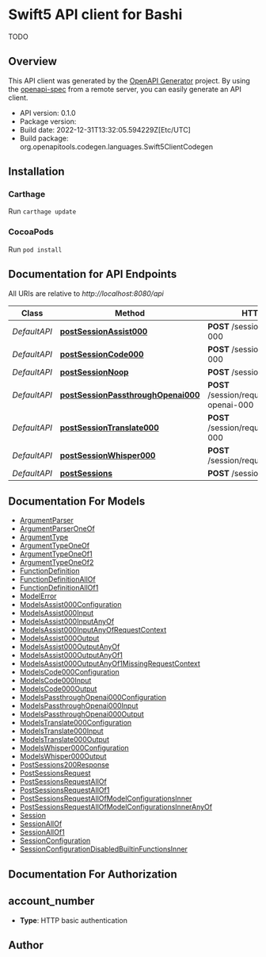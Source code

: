 # Swift5 API client for Bashi

TODO

## Overview
This API client was generated by the [OpenAPI Generator](https://openapi-generator.tech) project.  By using the [openapi-spec](https://github.com/OAI/OpenAPI-Specification) from a remote server, you can easily generate an API client.

- API version: 0.1.0
- Package version: 
- Build date: 2022-12-31T13:32:05.594229Z[Etc/UTC]
- Build package: org.openapitools.codegen.languages.Swift5ClientCodegen

## Installation

### Carthage

Run `carthage update`

### CocoaPods

Run `pod install`

## Documentation for API Endpoints

All URIs are relative to *http://localhost:8080/api*

Class | Method | HTTP request | Description
------------ | ------------- | ------------- | -------------
*DefaultAPI* | [**postSessionAssist000**](docs/DefaultAPI.md#postsessionassist000) | **POST** /session/requests/assist-000 | TODO
*DefaultAPI* | [**postSessionCode000**](docs/DefaultAPI.md#postsessioncode000) | **POST** /session/requests/code-000 | TODO
*DefaultAPI* | [**postSessionNoop**](docs/DefaultAPI.md#postsessionnoop) | **POST** /session/requests/noop | TODO
*DefaultAPI* | [**postSessionPassthroughOpenai000**](docs/DefaultAPI.md#postsessionpassthroughopenai000) | **POST** /session/requests/passthrough-openai-000 | TODO
*DefaultAPI* | [**postSessionTranslate000**](docs/DefaultAPI.md#postsessiontranslate000) | **POST** /session/requests/translate-000 | TODO
*DefaultAPI* | [**postSessionWhisper000**](docs/DefaultAPI.md#postsessionwhisper000) | **POST** /session/requests/whisper-000 | TODO
*DefaultAPI* | [**postSessions**](docs/DefaultAPI.md#postsessions) | **POST** /sessions | TODO


## Documentation For Models

 - [ArgumentParser](docs/ArgumentParser.md)
 - [ArgumentParserOneOf](docs/ArgumentParserOneOf.md)
 - [ArgumentType](docs/ArgumentType.md)
 - [ArgumentTypeOneOf](docs/ArgumentTypeOneOf.md)
 - [ArgumentTypeOneOf1](docs/ArgumentTypeOneOf1.md)
 - [ArgumentTypeOneOf2](docs/ArgumentTypeOneOf2.md)
 - [FunctionDefinition](docs/FunctionDefinition.md)
 - [FunctionDefinitionAllOf](docs/FunctionDefinitionAllOf.md)
 - [FunctionDefinitionAllOf1](docs/FunctionDefinitionAllOf1.md)
 - [ModelError](docs/ModelError.md)
 - [ModelsAssist000Configuration](docs/ModelsAssist000Configuration.md)
 - [ModelsAssist000Input](docs/ModelsAssist000Input.md)
 - [ModelsAssist000InputAnyOf](docs/ModelsAssist000InputAnyOf.md)
 - [ModelsAssist000InputAnyOfRequestContext](docs/ModelsAssist000InputAnyOfRequestContext.md)
 - [ModelsAssist000Output](docs/ModelsAssist000Output.md)
 - [ModelsAssist000OutputAnyOf](docs/ModelsAssist000OutputAnyOf.md)
 - [ModelsAssist000OutputAnyOf1](docs/ModelsAssist000OutputAnyOf1.md)
 - [ModelsAssist000OutputAnyOf1MissingRequestContext](docs/ModelsAssist000OutputAnyOf1MissingRequestContext.md)
 - [ModelsCode000Configuration](docs/ModelsCode000Configuration.md)
 - [ModelsCode000Input](docs/ModelsCode000Input.md)
 - [ModelsCode000Output](docs/ModelsCode000Output.md)
 - [ModelsPassthroughOpenai000Configuration](docs/ModelsPassthroughOpenai000Configuration.md)
 - [ModelsPassthroughOpenai000Input](docs/ModelsPassthroughOpenai000Input.md)
 - [ModelsPassthroughOpenai000Output](docs/ModelsPassthroughOpenai000Output.md)
 - [ModelsTranslate000Configuration](docs/ModelsTranslate000Configuration.md)
 - [ModelsTranslate000Input](docs/ModelsTranslate000Input.md)
 - [ModelsTranslate000Output](docs/ModelsTranslate000Output.md)
 - [ModelsWhisper000Configuration](docs/ModelsWhisper000Configuration.md)
 - [ModelsWhisper000Output](docs/ModelsWhisper000Output.md)
 - [PostSessions200Response](docs/PostSessions200Response.md)
 - [PostSessionsRequest](docs/PostSessionsRequest.md)
 - [PostSessionsRequestAllOf](docs/PostSessionsRequestAllOf.md)
 - [PostSessionsRequestAllOf1](docs/PostSessionsRequestAllOf1.md)
 - [PostSessionsRequestAllOfModelConfigurationsInner](docs/PostSessionsRequestAllOfModelConfigurationsInner.md)
 - [PostSessionsRequestAllOfModelConfigurationsInnerAnyOf](docs/PostSessionsRequestAllOfModelConfigurationsInnerAnyOf.md)
 - [Session](docs/Session.md)
 - [SessionAllOf](docs/SessionAllOf.md)
 - [SessionAllOf1](docs/SessionAllOf1.md)
 - [SessionConfiguration](docs/SessionConfiguration.md)
 - [SessionConfigurationDisabledBuiltinFunctionsInner](docs/SessionConfigurationDisabledBuiltinFunctionsInner.md)


## Documentation For Authorization


## account_number

- **Type**: HTTP basic authentication


## Author



